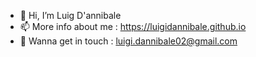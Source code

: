 - 👋 Hi, I’m Luig D'annibale
- 📫 More info about me : https://luigidannibale.github.io
- 🤝 Wanna get in touch : luigi.dannibale02@gmail.com

